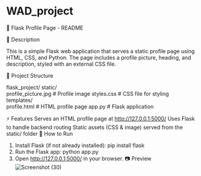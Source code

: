 # WAD_project
📌 Flask Profile Page - README

📖 Description

This is a simple Flask web application that serves a static profile page using HTML, CSS, and Python. The page includes a profile picture, heading, and description, styled with an external CSS file.

📂 Project Structure

flask_project/
 static/             
profile_picture.jpg   # Profile image
styles.css            # CSS file for styling
templates/        
profile.html          # HTML profile page
 app.py                    # Flask application

⚡ Features
Serves an HTML profile page at http://127.0.0.1:5000/
Uses Flask to handle backend routing
Static assets (CSS & image) served from the static/ folder
🚀 How to Run
1. Install Flask (if not already installed):
pip install flask
2. Run the Flask app:
python app.py
3. Open http://127.0.0.1:5000/ in your browser.
📷 Preview
![Screenshot (30)](https://github.com/user-attachments/assets/72047552-64f1-4e1a-9e0e-ec27fb881d85)

